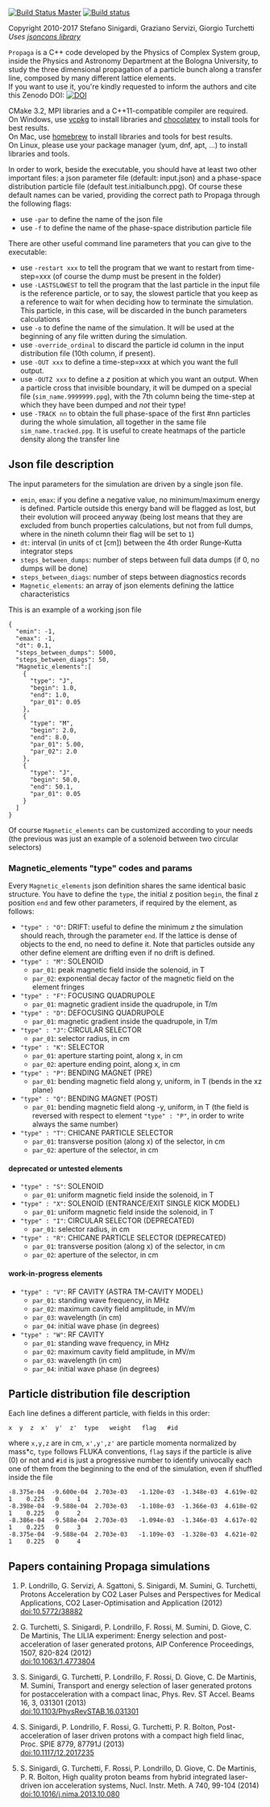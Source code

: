 [![Build Status Master](https://travis-ci.org/ALaDyn/Propaga.png?branch=master)](https://travis-ci.org/ALaDyn/Propaga "master") 
[![Build status](https://ci.appveyor.com/api/projects/status/i2by6yapg60jl3my?svg=true)](https://ci.appveyor.com/project/cenit/propaga)

Copyright 2010-2017 Stefano Sinigardi, Graziano Servizi, Giorgio Turchetti  
*Uses [jsoncons library](https://github.com/danielaparker/jsoncons)*

`Propaga` is a C++ code developed by the Physics of Complex System group, inside the Physics and Astronomy Department at the Bologna University, to study the three dimensional propagation of a particle bunch along a transfer line, composed by many different lattice elements.  
If you want to use it, you're kindly requested to inform the authors and cite this Zenodo DOI:
[![DOI](https://zenodo.org/badge/doi/10.5281/zenodo.595776.svg)](http://dx.doi.org/10.5281/zenodo.595776)

CMake 3.2, MPI libraries and a C++11-compatible compiler are required.  
On Windows, use [vcpkg](https://github.com/Microsoft/vcpkg/) to install libraries and [chocolatey](https://github.com/chocolatey/choco) to install tools for best results.  
On Mac, use [homebrew](https://github.com/Homebrew/brew) to install libraries and tools for best results.  
On Linux, please use your package manager (yum, dnf, apt, ...) to install libraries and tools.  

In order to work, beside the executable, you should have at least two other important files: a json parameter file (default: input.json) and a phase-space distribution particle file (default test.initialbunch.ppg). Of course these default names can be varied, providing the correct path to Propaga through the following flags:

+ use `-par` to define the name of the json file
+ use `-f` to define the name of the phase-space distribution particle file

There are other useful command line parameters that you can give to the executable:

+ use `-restart xxx` to tell the program that we want to restart from time-step=xxx (of course the dump must be present in the folder)
+ use `-LASTSLOWEST` to tell the program that the last particle in the input file is the reference particle, or to say, the slowest particle that you keep as a reference to wait for when deciding how to terminate the simulation. This particle, in this case, will be discarded in the bunch parameters calculations
+ use `-o` to define the name of the simulation. It will be used at the beginning of any file written during the simulation.
+ use `-override_ordinal` to discard the particle id column in the input distribution file (10th column, if present).
+ use `-OUT xxx` to define a time-step=xxx at which you want the full output.
+ use `-OUTZ xxx` to define a *z* position at which you want an output. When a particle cross that invisible boundary, it will be dumped on a special file (`sim_name.9999999.ppg`), with the 7th column being the time-step at which they have been dumped and *not* their type!
+ use `-TRACK nn` to obtain the full phase-space of the first #nn particles during the whole simulation, all together in the same file `sim_name.tracked.ppg`. It is useful to create heatmaps of the particle density along the transfer line


## Json file description ##
The input parameters for the simulation are driven by a single json file.

+ `emin`, `emax`: if you define a negative value, no minimum/maximum energy is defined. Particle outside this energy band will be flagged as lost, but their evolution will proceed anyway (being lost means that they are excluded from bunch properties calculations, but not from full dumps, where in the nineth column their flag will be set to `1`)
+ `dt`: interval (in units of ct [cm]) between the 4th order Runge-Kutta integrator steps
+ `steps_between_dumps`: number of steps between full data dumps (if 0, no dumps will be done)
+ `steps_between_diags`: number of steps between diagnostics records
+ `Magnetic_elements`: an array of json elements defining the lattice characteristics

This is an example of a working json file

```
{
  "emin": -1,
  "emax": -1,
  "dt": 0.1,
  "steps_between_dumps": 5000,
  "steps_between_diags": 50,
  "Magnetic_elements":[
    {
      "type": "J",
      "begin": 1.0,
      "end": 1.0,
      "par_01": 0.05
    },
    {
      "type": "M",
      "begin": 2.0,
      "end": 8.0,
      "par_01": 5.00,
      "par_02": 2.0
    },
    {
      "type": "J",
      "begin": 50.0,
      "end": 50.1,
      "par_01": 0.05
    }
  ]
}
```

Of course `Magnetic_elements` can be customized according to your needs (the previous was just an example of a solenoid between two circular selectors)

### Magnetic_elements "type" codes and params ###
Every `Magnetic_elements` json definition shares the same identical basic structure. You have to define the `type`, the initial z position `begin`, the final z position `end` and few other parameters, if required by the element, as follows:

+ `"type" : "O"`: DRIFT: useful to define the minimum *z* the simulation should reach, through the parameter `end`. If the lattice is dense of objects to the end, no need to define it. Note that particles outside any other define element are drifting even if no drift is defined.
+ `"type" : "M"`: SOLENOID
  - `par_01`: peak magnetic field inside the solenoid, in T
  - `par_02`: exponential decay factor of the magnetic field on the element fringes
+ `"type" : "F"`: FOCUSING QUADRUPOLE
  - `par_01`: magnetic gradient inside the quadrupole, in T/m
+ `"type" : "D"`: DEFOCUSING QUADRUPOLE
  - `par_01`: magnetic gradient inside the quadrupole, in T/m
+ `"type" : "J"`: CIRCULAR SELECTOR
  - `par_01`: selector radius, in cm
+ `"type" : "K"`: SELECTOR
  - `par_01`: aperture starting point, along x, in cm
  - `par_02`: aperture ending point, along x, in cm
+ `"type" : "P"`: BENDING MAGNET (PRE)
  - `par_01`: bending magnetic field along y, uniform, in T (bends in the xz plane)
+ `"type" : "Q"`: BENDING MAGNET (POST)
  - `par_01`: bending magnetic field along -y, uniform, in T (the field is reversed with respect to element `"type" : "P"`, in order to write always the same number)
+ `"type" : "T"`: CHICANE PARTICLE SELECTOR
  - `par_01`: transverse position (along x) of the selector, in cm
  - `par_02`: aperture of the selector, in cm

#### deprecated or untested elements ####

+ `"type" : "S"`: SOLENOID
  - `par_01`: uniform magnetic field inside the solenoid, in T
+ `"type" : "X"`: SOLENOID (ENTRANCE/EXIT SINGLE KICK MODEL)
  - `par_01`: uniform magnetic field inside the solenoid, in T
+ `"type" : "I"`: CIRCULAR SELECTOR (DEPRECATED)
  - `par_01`: selector radius, in cm
+ `"type" : "R"`: CHICANE PARTICLE SELECTOR (DEPRECATED)
  - `par_01`: transverse position (along x) of the selector, in cm
  - `par_02`: aperture of the selector, in cm

#### work-in-progress elements ####

+ `"type" : "V"`: RF CAVITY (ASTRA TM-CAVITY MODEL)
  - `par_01`: standing wave frequency, in MHz
  - `par_02`: maximum cavity field amplitude, in MV/m
  - `par_03`: wavelength (in cm)
  - `par_04`: initial wave phase (in degrees)
+ `"type" : "W"`: RF CAVITY
  - `par_01`: standing wave frequency, in MHz
  - `par_02`: maximum cavity field amplitude, in MV/m
  - `par_03`: wavelength (in cm)
  - `par_04`: initial wave phase (in degrees)


## Particle distribution file description ##
Each line defines a different particle, with fields in this order:
```
x  y  z  x'  y'  z'  type   weight   flag   #id
```
where `x,y,z` are in cm, `x',y',z'` are particle momenta normalized by mass*c, `type` follows FLUKA conventions, `flag` says if the particle is alive (0) or not and `#id` is just a progressive number to identify univocally each one of them from the beginning to the end of the simulation, even if shuffled inside the file

```
-8.375e-04  -9.600e-04  2.703e-03   -1.120e-03  -1.348e-03  4.619e-02   1    0.225   0     1
-8.398e-04  -9.588e-04  2.703e-03   -1.108e-03  -1.366e-03  4.618e-02   1    0.225   0     2
-8.386e-04  -9.588e-04  2.703e-03   -1.094e-03  -1.346e-03  4.617e-02   1    0.225   0     3
-8.375e-04  -9.588e-04  2.703e-03   -1.109e-03  -1.328e-03  4.621e-02   1    0.225   0     4
```

## Papers containing Propaga simulations ##

1) P. Londrillo, G. Servizi, A. Sgattoni, S. Sinigardi, M. Sumini, G. Turchetti, Protons Acceleration by CO2 Laser Pulses and Perspectives for Medical Applications,
CO2 Laser-Optimisation and Application (2012)  
[doi:10.5772/38882](http://www.intechopen.com/books/co2-laser-optimisation-and-application/protons-acceleration-from-co2-laser-pulses-for-biomedical-applications)

2) G. Turchetti, S. Sinigardi, P. Londrillo, F. Rossi, M. Sumini, D. Giove, C. De Martinis, The LILIA experiment: Energy selection and post-acceleration of laser generated protons, AIP Conference Proceedings, 1507, 820-824 (2012)  
[doi:10.1063/1.4773804](http://dx.doi.org/10.1063/1.4773804)

3) S. Sinigardi, G. Turchetti, P. Londrillo, F. Rossi, D. Giove, C. De Martinis, M. Sumini, Transport and energy selection of laser generated protons for postacceleration with a compact linac, Phys. Rev. ST Accel. Beams 16, 3, 031301 (2013)  
[doi:10.1103/PhysRevSTAB.16.031301](http://link.aps.org/doi/10.1103/PhysRevSTAB.16.031301)

4) S. Sinigardi, P. Londrillo, F. Rossi, G. Turchetti, P. R. Bolton, Post-acceleration of laser driven protons with a compact high field linac, Proc. SPIE 8779, 87791J (2013)  
[doi:10.1117/12.2017235](http://dx.doi.org/10.1117/12.2017235)

5) S. Sinigardi, G. Turchetti, F. Rossi, P. Londrillo, D. Giove, C. De Martinis, P. R. Bolton, High quality proton beams from hybrid integrated laser-driven ion acceleration systems, Nucl. Instr. Meth. A 740, 99-104 (2014)  
[doi:10.1016/j.nima.2013.10.080](http://www.sciencedirect.com/science/article/pii/S0168900213014873)
